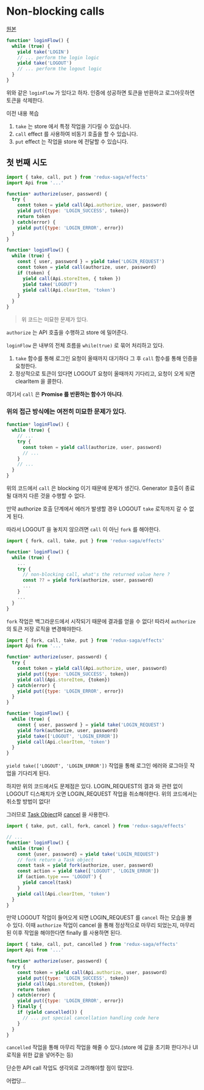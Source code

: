 # Non-blocking calls

[원본](https://redux-saga.js.org/docs/advanced/NonBlockingCalls.html)

```javascript
function* loginFlow() {
  while (true) {
    yield take('LOGIN')
    // ... perform the login logic
    yield take('LOGOUT')
    // ... perform the logout logic
  }
}
```

위와 같은 `loginFlow` 가 있다고 하자. 인증에 성공하면 토큰을 반환하고 로그아웃하면 토큰을 삭제한다.

이전 내용 복습
1. `take` 는 store 에서 특정 작업을 기다릴 수 있습니다.
2. `call` effect 를 사용하여 비동기 호출을 할 수 있습니다.
3. `put` effect 는 작업을 store 에 전달할 수 있습니다.

## 첫 번째 시도

```javascript
import { take, call, put } from 'redux-saga/effects'
import Api from '...'

function* authorize(user, password) {
  try {
    const token = yield call(Api.authorize, user, password)
    yield put({type: 'LOGIN_SUCCESS', token})
    return token
  } catch(error) {
    yield put({type: 'LOGIN_ERROR', error})
  }
}

function* loginFlow() {
  while (true) {
    const { user, password } = yield take('LOGIN_REQUEST')
    const token = yield call(authorize, user, password)
    if (token) {
      yield call(Api.storeItem, { token })
      yield take('LOGOUT')
      yield call(Api.clearItem, 'token')
    }
  }
}
```

> 위 코드는 미묘한 문제가 있다.

`authorize` 는 API 호출을 수행하고 store 에 밀어준다.

`loginFlow` 은 내부의 전체 흐름을 `while(true)` 로 묶어 처리하고 있다. 

1. `take` 함수를 통해 로그인 요청이 올때까지 대기하다 그 후 `call` 함수를 통해 인증을 요청한다.
2. 정상적으로 토큰이 있다면 LOGOUT 요청이 올때까지 기다리고, 요청이 오게 되면 clearItem 을 콜한다.

여기서 `call` 은 **Promise 를 반환하는 함수가 아니다**.

### 위의 접근 방식에는 여전히 미묘한 문제가 있다.

```javascript
function* loginFlow() {
  while (true) {
    // ...
    try {
      const token = yield call(authorize, user, password)
      // ...
    }
    // ...
  }
}
```

위의 코드에서 `call` 은 blocking 이기 때문에 문제가 생긴다. Generator 호출이 종료 될 대까지 다른 것을 수행할 수 없다.

만약 authorize 호출 단계에서 에러가 발생할 경우 LOGOUT `take` 로직까지 갈 수 없게 된다.

따라서 LOGOUT 을 놓치지 않으려면 `call` 이 아닌 `fork` 를 해야한다.

```javascript
import { fork, call, take, put } from 'redux-saga/effects'

function* loginFlow() {
  while (true) {
    ...
    try {
      // non-blocking call, what's the returned value here ?
      const ?? = yield fork(authorize, user, password)
      ...
    }
    ...
  }
}
```

`fork` 작업은 백그라운드에서 시작되기 때문에 결과를 얻을 수 없다! 따라서 `authorize` 의 토큰 저장 로직을 변경해야한다.

```javascript
import { fork, call, take, put } from 'redux-saga/effects'
import Api from '...'

function* authorize(user, password) {
  try {
    const token = yield call(Api.authorize, user, password)
    yield put({type: 'LOGIN_SUCCESS', token})
    yield call(Api.storeItem, {token})
  } catch(error) {
    yield put({type: 'LOGIN_ERROR', error})
  }
}

function* loginFlow() {
  while (true) {
    const { user, password } = yield take('LOGIN_REQUEST')
    yield fork(authorize, user, password)
    yield take(['LOGOUT', 'LOGIN_ERROR'])
    yield call(Api.clearItem, 'token')
  }
}
```

`yield take(['LOGOUT', 'LOGIN_ERROR'])` 작업을 통해 로그인 에러와 로그아웃 작업을 기다리게 된다.

하지만 위의 코드에서도 문제점은 있다. LOGIN_REQUEST의 결과 와 관련 없이 LOGOUT 디스패치가 오면 LOGIN_REQUEST 작업을 취소해야한다. 위의 코드에서는 취소할 방법이 없다!

그러므로 [Task Object](https://redux-saga.js.org/docs/api/index.html#task)와 [cancel](https://redux-saga.js.org/docs/api/index.html#canceltask) 을 사용한다.

```javascript
import { take, put, call, fork, cancel } from 'redux-saga/effects'

// ...
function* loginFlow() {
  while (true) {
    const {user, password} = yield take('LOGIN_REQUEST')
    // fork return a Task object
    const task = yield fork(authorize, user, password)
    const action = yield take(['LOGOUT', 'LOGIN_ERROR'])
    if (action.type === 'LOGOUT') {
      yield cancel(task)
    }
    yield call(Api.clearItem, 'token')
  }
}
```

만약 LOGOUT 작업이 들어오게 되면 LOGIN_REQUEST 를 `cancel` 하는 모습을 볼 수 있다. 이때 `authorize` 작업이 cancel 을 통해 정상적으로 마무리 되었는지, 마무리 된 이후 작업을 해야한다면 finally 를 사용하면 된다.

```javascript
import { take, call, put, cancelled } from 'redux-saga/effects'
import Api from '...'

function* authorize(user, password) {
  try {
    const token = yield call(Api.authorize, user, password)
    yield put({type: 'LOGIN_SUCCESS', token})
    yield call(Api.storeItem, {token})
    return token
  } catch(error) {
    yield put({type: 'LOGIN_ERROR', error})
  } finally {
    if (yield cancelled()) {
      // ... put special cancellation handling code here
    }
  }
}
```

`cancelled` 작업을 통해 마무리 작업을 해줄 수 있다.(store 에 값을 초기화 한다거나 UI 로직을 위한 값을 넣어주는 등)

단순한 API call 작업도 생각외로 고려해야할 점이 많았다.

어렵당...
